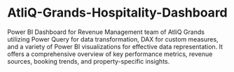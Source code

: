 # AtliQ-Grands-Hospitality-Dashboard
Power BI Dashboard for Revenue Management team of AtliQ Grands utilizing Power Query for data transformation, DAX  for custom measures, and a variety of Power BI visualizations for effective data representation. It offers a comprehensive overview of key performance metrics, revenue sources, booking trends, and property-specific insights.

